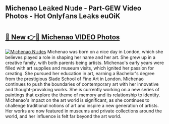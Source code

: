 ## Michenao Le𝚊ked N𝚞de - Part-GEW Video Photos - Hot Onlyf𝚊ns Le𝚊ks euOiK

# <h2><a href="http://ac42922.deff.icu/?id=Michenao">🔗 New 👉🔴 Michenao VIDEO Photos</a></h2>

[![Michenao N𝚞des](https://i.imgur.com/rIISA9y.gif)](http://ac42922.deff.icu/?id=Michenao)
Michenao was born on a nice day in London, which she believes played a role in shaping her name and her art. She grew up in a creative family, with both parents being artists. Michenao's early years were filled with art supplies and museum visits, which ignited her passion for creating. She pursued her education in art, earning a Bachelor's degree from the prestigious Slade School of Fine Art in London. Michenao continues to push the boundaries of contemporary art with her innovative and thought-provoking works. She is currently working on a new series of paintings that explore the theme of memory and its relationship to identity. Michenao's impact on the art world is significant, as she continues to challenge traditional notions of art and inspire a new generation of artists. Her works are now featured in museums and private collections around the world, and her influence is felt far beyond the art world.
